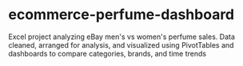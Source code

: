 # ecommerce-perfume-dashboard
Excel project analyzing eBay men's vs women's perfume sales. Data cleaned, arranged for analysis, and visualized using PivotTables and dashboards to compare categories, brands, and time trends
